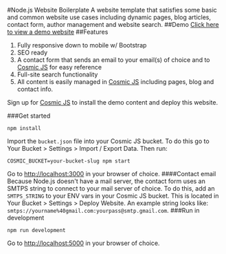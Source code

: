 #Node.js Website Boilerplate
A website template that satisfies some basic and common website use cases including dynamic pages, blog articles, contact form, author management and website search.
##Demo
[Click here to view a demo website](http://medical-professional.cosmicapp.co)
##Features
1. Fully responsive down to mobile w/ Bootstrap<br />
2. SEO ready<br />
3. A contact form that sends an email to your email(s) of choice and to [Cosmic JS](https://cosmicjs.com) for easy reference<br />
4. Full-site search functionality<br />
5. All content is easily managed in [Cosmic JS](https://cosmicjs.com) including pages, blog and contact info.

Sign up for [Cosmic JS](https://cosmicjs.com) to install the demo content and deploy this website.

###Get started
```
npm install
```
Import the `bucket.json` file into your Cosmic JS bucket.  To do this go to Your Bucket > Settings > Import / Export Data.  Then run:
```
COSMIC_BUCKET=your-bucket-slug npm start
```
Go to [http://localhost:3000](http://localhost:3000) in your browser of choice.
####Contact email
Because Node.js doesn't have a mail server, the contact form uses an SMTPS string to connect to your mail server of choice. To do this, add an `SMTPS_STRING` to your ENV vars in your Cosmic JS bucket.  This is located in Your Bucket > Settings > Deploy Website.  An example string looks like: `smtps://yourname%40gmail.com:yourpass@smtp.gmail.com`.
###Run in development
```
npm run development
```
Go to [http://localhost:5000](http://localhost:5000) in your browser of choice.